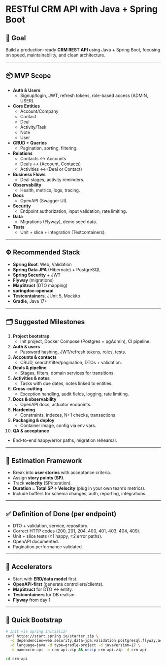 # RESTful CRM API with Java + Spring Boot

## 🎯 Goal
Build a production-ready **CRM REST API** using Java + Spring Boot, focusing on speed, maintainability, and clean architecture.

---

## 📦 MVP Scope
- **Auth & Users**
  - Signup/login, JWT, refresh tokens, role-based access (ADMIN, USER).
- **Core Entities**
  - Account/Company
  - Contact
  - Deal
  - Activity/Task
  - Note
  - User
- **CRUD + Queries**
  - Pagination, sorting, filtering.
- **Relations**
  - Contacts ↔ Accounts
  - Deals ↔ (Account, Contacts)
  - Activities ↔ (Deal or Contact)
- **Business Flows**
  - Deal stages, activity reminders.
- **Observability**
  - Health, metrics, logs, tracing.
- **Docs**
  - OpenAPI (Swagger UI).
- **Security**
  - Endpoint authorization, input validation, rate limiting.
- **Data**
  - Migrations (Flyway), demo seed data.
- **Tests**
  - Unit + slice + integration (Testcontainers).

---

## ⚙️ Recommended Stack
- **Spring Boot**: Web, Validation
- **Spring Data JPA** (Hibernate) + PostgreSQL
- **Spring Security** + JWT
- **Flyway** (migrations)
- **MapStruct** (DTO mapping)
- **springdoc-openapi**
- **Testcontainers**, JUnit 5, Mockito
- **Gradle**, Java 17+

---

## 🗂 Suggested Milestones
1. **Project bootstrap**
   - Init project, Docker Compose (Postgres + pgAdmin), CI pipeline.
2. **Auth & users**
   - Password hashing, JWT/refresh tokens, roles, tests.
3. **Accounts & contacts**
   - CRUD, search/filter/pagination, DTOs + validation.
4. **Deals & pipeline**
   - Stages, filters, domain services for transitions.
5. **Activities & notes**
   - Tasks with due dates, notes linked to entities.
6. **Cross-cutting**
   - Exception handling, audit fields, logging, rate limiting.
7. **Docs & observability**
   - OpenAPI docs, actuator endpoints.
8. **Hardening**
   - Constraints, indexes, N+1 checks, transactions.
9. **Packaging & deploy**
   - Container image, config via env vars.
10. **QA & acceptance**
   - End-to-end happy/error paths, migration rehearsal.

---

## 📏 Estimation Framework
- Break into **user stories** with acceptance criteria.
- Assign **story points (SP)**.
- Track **velocity** (SP/iteration).
- **Duration = Total SP ÷ Velocity** (plug in your own team’s metrics).
- Include buffers for schema changes, auth, reporting, integrations.

---

## ✅ Definition of Done (per endpoint)
- DTO + validation, service, repository.
- Correct HTTP codes (200, 201, 204, 400, 401, 403, 404, 409).
- Unit + slice tests (≥1 happy, ≥2 error paths).
- OpenAPI documented.
- Pagination performance validated.

---

## 🚀 Accelerators
- Start with **ERD/data model** first.
- **OpenAPI-first** (generate controllers/clients).
- **MapStruct** for DTO ↔ entity.
- **Testcontainers** for DB realism.
- **Flyway** from day 1.

---

## 🔧 Quick Bootstrap
```bash
# Init via Spring Initializr
curl https://start.spring.io/starter.zip \
  -d dependencies=web,security,data-jpa,validation,postgresql,flyway,actuator \
  -d language=java -d type=gradle-project -d javaVersion=17 \
  -d name=crm-api -o crm-api.zip && unzip crm-api.zip -d crm-api

cd crm-api
```

